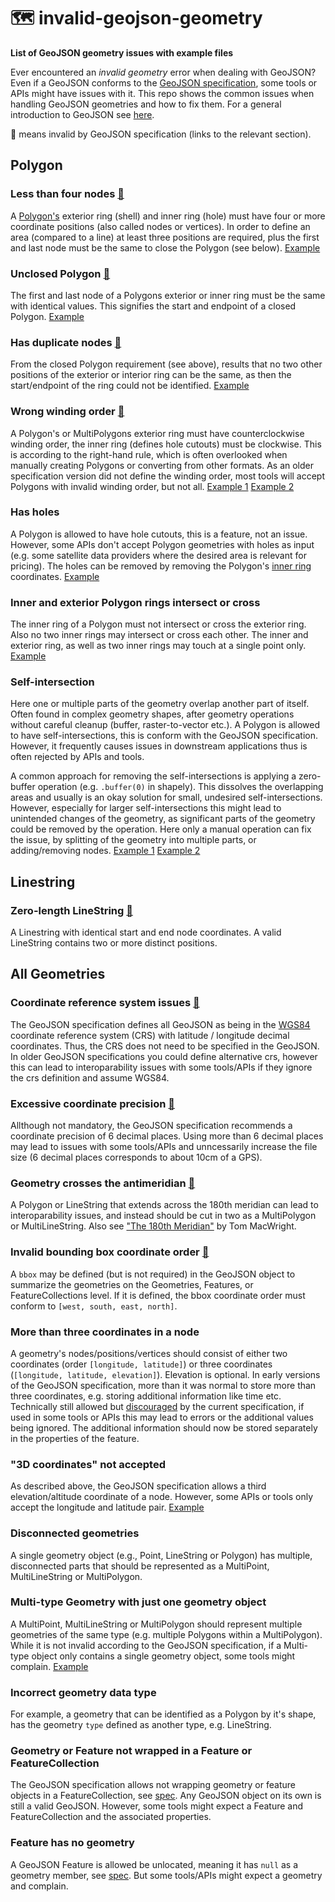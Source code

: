 # 🗺️ invalid-geojson-geometry

**List of GeoJSON geometry issues with example files**

Ever encountered an *invalid geometry* error when dealing with GeoJSON? Even if a GeoJSON conforms to the
[GeoJSON specification](https://www.rfc-editor.org/rfc/rfc7946), some tools or APIs might have issues with it.
This repo shows the common issues when handling GeoJSON geometries and how to fix them.
For a general introduction to GeoJSON see [here](https://macwright.com/2015/03/23/geojson-second-bite.html).

📝 means invalid by GeoJSON specification (links to the relevant section).

## Polygon

### Less than four nodes [📝](https://www.rfc-editor.org/rfc/rfc7946#section-3.1.6)
A [Polygon's](https://macwright.com/2015/03/23/geojson-second-bite.html#polygons) exterior ring (shell) and
inner ring (hole) must have four or more coordinate positions (also called nodes or vertices). In order to define an
area (compared to a line) at least three positions are required, plus the first and last node must be the same to close
the Polygon (see below).
[Example](polygon/polygon_less_than_four_nodes.geojson)

### Unclosed Polygon [📝](https://www.rfc-editor.org/rfc/rfc7946#section-3.1.6)
The first and last node of a Polygons exterior or inner ring must be the same with identical values. This signifies the
start and endpoint of a closed Polygon. 
[Example](polygon/polygon_unclosed_polygon.geojson)

### Has duplicate nodes [📝](https://www.rfc-editor.org/rfc/rfc7946#section-3.1.6)
From the closed Polygon requirement (see above), results that no two other positions of the exterior or interior
ring can be the same, as then the start/endpoint of the ring could not be identified. 
[Example](polygon/polygon_has_duplicate_nodes.geojson)

### Wrong winding order [📝](https://www.rfc-editor.org/rfc/rfc7946#section-3.1.6)
A Polygon's or MultiPolygons exterior ring must have counterclockwise winding order, the inner ring (defines hole cutouts) must be
clockwise. This is according to the right-hand rule, which is often overlooked when manually creating Polygons or converting from other formats.
As an older specification version did not define the winding order, most tools will accept Polygons with invalid winding
order, but not all. 
[Example 1](polygon/polygon_exterior_ring_not_counterclockwise_winding_order.geojson)
[Example 2](polygon/polygon_inner_ring_not_clockwise_winding_order.geojson)

### Has holes
A Polygon is allowed to have hole cutouts, this is a feature, not an issue. However, some APIs don't accept
Polygon geometries with holes as input (e.g. some satellite data providers where the desired area is relevant for
pricing). The holes can be removed by removing the
Polygon's [inner ring](https://macwright.com/2015/03/23/geojson-second-bite.html#polygons) coordinates. 
[Example](polygon/polygon_has_holes.geojson)

### Inner and exterior Polygon rings intersect or cross
The inner ring of a Polygon must not intersect or cross the exterior ring. Also no two inner rings
may intersect or cross each other. The inner and exterior ring, as well as two inner rings may touch at a single point
only.
[Example](polygon/fc_polygon_inner_and_exterior_ring_cross.geojson)

### Self-intersection
Here one or multiple parts of the geometry overlap another part of itself. Often found in complex geometry shapes,
after geometry operations without careful cleanup (buffer, raster-to-vector etc.).
A Polygon is allowed to have self-intersections, this is conform with the GeoJSON specification. However, it frequently
causes issues in downstream applications thus is often rejected by APIs and tools.

A common approach for removing the self-intersections is applying a zero-buffer operation (e.g. `.buffer(0)` in
shapely). This dissolves the overlapping areas and usually is an okay solution for small, undesired self-intersections.
However, especially for larger self-intersections this might lead to unintended changes of the geometry, as significant
parts of the geometry could be removed by the operation. Here only a manual operation can fix the issue, by splitting of
the geometry into multiple parts, or adding/removing nodes.
[Example 1](polygon/polygon_selfintersection_small.geojson) 
[Example 2](polygon/polygon_selfintersection_large.geojson)

## Linestring

### Zero-length LineString [📝](https://www.rfc-editor.org/rfc/rfc7946#section-3.1.4)
A Linestring with identical start and end node coordinates. A valid LineString contains two or more distinct positions.

## All Geometries

### Coordinate reference system issues [📝](https://www.rfc-editor.org/rfc/rfc7946#section-4)
The GeoJSON specification defines all GeoJSON as being in
the [WGS84](https://de.wikipedia.org/wiki/World_Geodetic_System_1984)
coordinate reference system (CRS) with latitude / longitude decimal coordinates. Thus, the CRS does not need to be
specified in the GeoJSON. In older GeoJSON specifications you could define alternative crs, however this can lead to
interoparability issues with some tools/APIs if they ignore the crs definition and assume WGS84.

### Excessive coordinate precision [📝](https://www.rfc-editor.org/rfc/rfc7946#section-11.2)
Allthough not mandatory, the GeoJSON specification recommends a coordinate precision of 6 decimal places. Using more
than 6 decimal places may lead to issues with some tools/APIs and unncessarily increase the file size (6 decimal places
corresponds to about 10cm of a GPS).

### Geometry crosses the antimeridian [📝](https://www.rfc-editor.org/rfc/rfc7946#section-3.1.9)
A Polygon or LineString that extends across the 180th meridian can lead to interoparability issues, and instead
should be cut in two as a MultiPolygon or MultiLineString. Also
see ["The 180th Meridian"](https://macwright.com/2016/09/26/the-180th-meridian.html) by Tom MacWright.

### Invalid bounding box coordinate order [📝](https://www.rfc-editor.org/rfc/rfc7946#section-3)
A `bbox` may be defined (but is not required) in the GeoJSON object to summarize the geometries on the Geometries,
Features, or FeatureCollections level. If it is defined, the bbox coordinate order must conform
to `[west, south, east, north]`.

### More than three coordinates in a node
A geometry's nodes/positions/vertices should consist of either two coordinates (order `[longitude, latitude]`) or three
coordinates (`[longitude, latitude, elevation]`). Elevation is optional. In early versions of the GeoJSON specification,
more than it was normal to store more than three coordinates, e.g. storing additional information like time etc. Technically still
allowed but [discouraged](https://www.rfc-editor.org/rfc/rfc7946#section-3.1.1) by the current specification, if used in some
tools or APIs this may lead to errors or the additional values being ignored. The additional information should now be stored
separately in the properties of the feature.

### "3D coordinates" not accepted
As described above, the GeoJSON specification allows a third elevation/altitude coordinate of a node. However, some APIs
or tools only accept the longitude and latitude pair.
[Example](all_types/3d_coordinates.geojson)

### Disconnected geometries
A single geometry object (e.g., Point, LineString or Polygon) has multiple, disconnected parts that should be
represented as a MultiPoint, MultiLineString or MultiPolygon.

### Multi-type Geometry with just one geometry object
A MultiPoint, MultiLineString or MultiPolygon should represent multiple geometries of the same type
(e.g. multiple Polygons within a MultiPolygon). While it is not invalid according to the GeoJSON specification, if
a Multi-type object only contains a single geometry object, some tools might complain.
[Example](all_types/multitype_geometry_with_just_one_geometry.geojson)

### Incorrect geometry data type
For example, a geometry that can be identified as a Polygon by it's shape, has the geometry `type` defined as another
type, e.g. LineString.

### Geometry or Feature not wrapped in a Feature or FeatureCollection

The GeoJSON specification allows not wrapping geometry or feature objects in a FeatureCollection,
see [spec](https://www.rfc-editor.org/rfc/rfc7946#section-2). Any GeoJSON object on its own is still a valid GeoJSON. 
However, some tools might expect a Feature and FeatureCollection and the associated properties.

### Feature has no geometry
A GeoJSON Feature is allowed be unlocated, meaning it has `null` as a geometry member, see
[spec](https://www.rfc-editor.org/rfc/rfc7946#section-3.2). But some tools/APIs might expect a geometry and complain.
